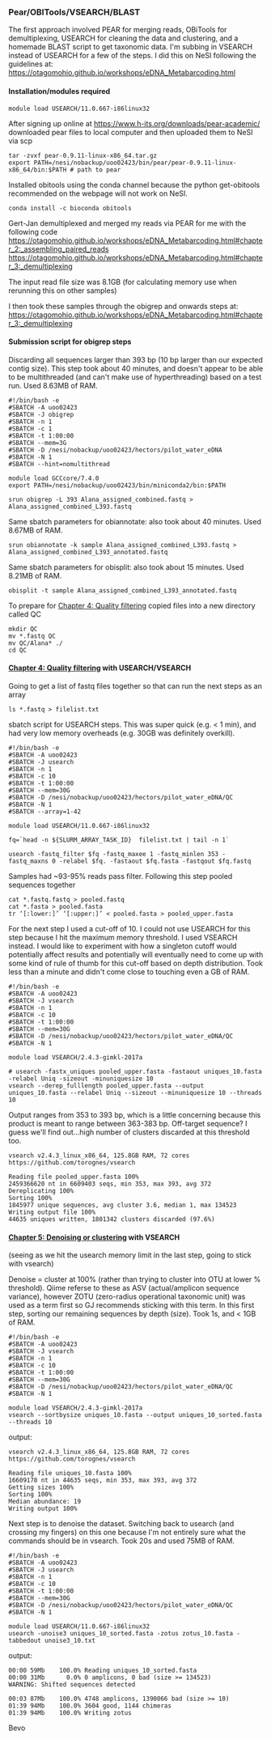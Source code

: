 ### Pear/OBITools/VSEARCH/BLAST
The first approach involved PEAR for merging reads, OBiTools for demultiplexing, USEARCH for cleaning the data and clustering, and a homemade BLAST script to get taxonomic data. I'm subbing in VSEARCH instead of USEARCH for a few of the steps. I did this on NeSI following the guidelines at: https://otagomohio.github.io/workshops/eDNA_Metabarcoding.html

#### Installation/modules required
```
module load USEARCH/11.0.667-i86linux32
```
After signing up online at https://www.h-its.org/downloads/pear-academic/ downloaded pear files to local computer and then uploaded them to NeSI via scp
```
tar -zvxf pear-0.9.11-linux-x86_64.tar.gz
export PATH=/nesi/nobackup/uoo02423/bin/pear/pear-0.9.11-linux-x86_64/bin:$PATH # path to pear
```
Installed obitools using the conda channel because the python get-obitools recommended on the webpage will not work on NeSI.
```
conda install -c bioconda obitools
```

Gert-Jan demultiplexed and merged my reads via PEAR for me with the following code https://otagomohio.github.io/workshops/eDNA_Metabarcoding.html#chapter_2:_assembling_paired_reads  
https://otagomohio.github.io/workshops/eDNA_Metabarcoding.html#chapter_3:_demultiplexing  

The input read file size was 8.1GB (for calculating memory use when rerunning this on other samples)  

I then took these samples through the obigrep and onwards steps at:  
https://otagomohio.github.io/workshops/eDNA_Metabarcoding.html#chapter_3:_demultiplexing  

#### Submission script for obigrep steps
Discarding all sequences larger than 393 bp (10 bp larger than our expected contig size). This step took about 40 minutes, and doesn't appear to be able to be multithreaded (and can't make use of hyperthreading) based on a test run. Used 8.63MB of RAM.
```
#!/bin/bash -e 
#SBATCH -A uoo02423
#SBATCH -J obigrep
#SBATCH -n 1
#SBATCH -c 1 
#SBATCH -t 1:00:00
#SBATCH --mem=3G
#SBATCH -D /nesi/nobackup/uoo02423/hectors/pilot_water_eDNA 
#SBATCH -N 1
#SBATCH --hint=nomultithread

module load GCCcore/7.4.0
export PATH=/nesi/nobackup/uoo02423/bin/miniconda2/bin:$PATH

srun obigrep -L 393 Alana_assigned_combined.fastq > Alana_assigned_combined_L393.fastq
```

Same sbatch parameters for obiannotate: also took about 40 minutes. Used 8.67MB of RAM.
```
srun obiannotate -k sample Alana_assigned_combined_L393.fastq > Alana_assigned_combined_L393_annotated.fastq
```

Same sbatch parameters for obisplit: also took about 15 minutes. Used 8.21MB of RAM.
```
obisplit -t sample Alana_assigned_combined_L393_annotated.fastq
```

To prepare for [Chapter 4: Quality filtering](https://otagomohio.github.io/workshops/eDNA_Metabarcoding.html#chapter_4:_quality_filtering) copied files into a new directory called QC
```
mkdir QC
mv *.fastq QC
mv QC/Alana* ./
cd QC
```

#### [Chapter 4: Quality filtering](https://otagomohio.github.io/workshops/eDNA_Metabarcoding.html#chapter_4:_quality_filtering) with USEARCH/VSEARCH

Going to get a list of fastq files together so that can run the next steps as an array
```
ls *.fastq > filelist.txt
```

sbatch script for USEARCH steps. This was super quick (e.g. < 1 min), and had very low memory overheads (e.g. 30GB was definitely overkill).
```
#!/bin/bash -e 
#SBATCH -A uoo02423
#SBATCH -J usearch
#SBATCH -n 1
#SBATCH -c 10 
#SBATCH -t 1:00:00
#SBATCH --mem=30G
#SBATCH -D /nesi/nobackup/uoo02423/hectors/pilot_water_eDNA/QC 
#SBATCH -N 1
#SBATCH --array=1-42

module load USEARCH/11.0.667-i86linux32

fq=`head -n ${SLURM_ARRAY_TASK_ID}  filelist.txt | tail -n 1`

usearch -fastq_filter $fq -fastq_maxee 1 -fastq_minlen 353 -fastq_maxns 0 -relabel $fq. -fastaout $fq.fasta -fastqout $fq.fastq
```
Samples had ~93-95% reads pass filter. Following this step pooled sequences together

```
cat *.fastq.fastq > pooled.fastq
cat *.fasta > pooled.fasta
tr ‘[:lower:]’ ‘[:upper:]’ < pooled.fasta > pooled_upper.fasta
```

For the next step I used a cut-off of 10. I could not use USEARCH for this step because I hit the maximum memory threshold. I used VSEARCH instead. I would like to experiment with how a singleton cutoff would potentially affect results and potentially will eventually need to come up with some kind of rule of thumb for this cut-off based on depth distribution. Took less than a minute and didn't come close to touching even a GB of RAM.

```
#!/bin/bash -e 
#SBATCH -A uoo02423
#SBATCH -J vsearch
#SBATCH -n 1
#SBATCH -c 10 
#SBATCH -t 1:00:00
#SBATCH --mem=30G
#SBATCH -D /nesi/nobackup/uoo02423/hectors/pilot_water_eDNA/QC 
#SBATCH -N 1

module load VSEARCH/2.4.3-gimkl-2017a

# usearch -fastx_uniques pooled_upper.fasta -fastaout uniques_10.fasta -relabel Uniq -sizeout -minuniquesize 10
vsearch --derep_fulllength pooled_upper.fasta --output uniques_10.fasta --relabel Uniq --sizeout --minuniquesize 10 --threads 10
```
Output ranges from 353 to 393 bp, which is a little concerning because this product is meant to range between 363-383 bp. Off-target sequence? I guess we'll find out...high number of clusters discarded at this threshold too.
```
vsearch v2.4.3_linux_x86_64, 125.8GB RAM, 72 cores
https://github.com/torognes/vsearch

Reading file pooled_upper.fasta 100%
2459366620 nt in 6609403 seqs, min 353, max 393, avg 372
Dereplicating 100%
Sorting 100%
1845977 unique sequences, avg cluster 3.6, median 1, max 134523
Writing output file 100%
44635 uniques written, 1801342 clusters discarded (97.6%)
```

#### [Chapter 5: Denoising or clustering](https://otagomohio.github.io/workshops/eDNA_Metabarcoding.html#chapter_5:_denoising_or_clustering) with VSEARCH
(seeing as we hit the usearch memory limit in the last step, going to stick with vsearch)  

Denoise = cluster at 100% (rather than trying to cluster into OTU at lower % threshold). Qiime referse to these as ASV (actual/amplicon sequence variance), however ZOTU (zero-radius operational taxonomic unit) was used as a term first so GJ recommends sticking with this term. In this first step, sorting our remaining sequences by depth (size). Took 1s, and < 1GB of RAM.
```
#!/bin/bash -e 
#SBATCH -A uoo02423
#SBATCH -J vsearch
#SBATCH -n 1
#SBATCH -c 10 
#SBATCH -t 1:00:00
#SBATCH --mem=30G
#SBATCH -D /nesi/nobackup/uoo02423/hectors/pilot_water_eDNA/QC 
#SBATCH -N 1

module load VSEARCH/2.4.3-gimkl-2017a
vsearch --sortbysize uniques_10.fasta --output uniques_10_sorted.fasta --threads 10
```
output:
```
vsearch v2.4.3_linux_x86_64, 125.8GB RAM, 72 cores
https://github.com/torognes/vsearch

Reading file uniques_10.fasta 100%
16609178 nt in 44635 seqs, min 353, max 393, avg 372
Getting sizes 100%
Sorting 100%
Median abundance: 19
Writing output 100%
```

Next step is to denoise the dataset. Switching back to usearch (and crossing my fingers) on this one because I'm not entirely sure what the commands should be in vsearch. Took 20s and used 75MB of RAM.
```
#!/bin/bash -e 
#SBATCH -A uoo02423
#SBATCH -J usearch
#SBATCH -n 1
#SBATCH -c 10 
#SBATCH -t 1:00:00
#SBATCH --mem=30G
#SBATCH -D /nesi/nobackup/uoo02423/hectors/pilot_water_eDNA/QC 
#SBATCH -N 1

module load USEARCH/11.0.667-i86linux32
usearch -unoise3 uniques_10_sorted.fasta -zotus zotus_10.fasta -tabbedout unoise3_10.txt
```
output:
```
00:00 59Mb    100.0% Reading uniques_10_sorted.fasta
00:00 31Mb      0.0% 0 amplicons, 0 bad (size >= 134523)
WARNING: Shifted sequences detected

00:03 87Mb    100.0% 4748 amplicons, 1390066 bad (size >= 10)
01:39 94Mb    100.0% 3604 good, 1144 chimeras                
01:39 94Mb    100.0% Writing zotus 
```

Bevo

